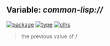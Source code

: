 ## Variable: ***common-lisp://***
[![package](https://img.shields.io/badge/Package-COMMON--LISP-5f9ea0.svg?style=social&colorA=999999)](../) [![type](https://img.shields.io/badge/Type-Variable-5f9ea0.svg?style=social&colorA=999999)](../#variable) [![clhs](https://img.shields.io/badge/CLHS-//-5f9ea0.svg?style=social&colorA=999999)](http://www.lispworks.com/documentation/HyperSpec/Body/v_sl_sls.htm) 

> the previous value of /

